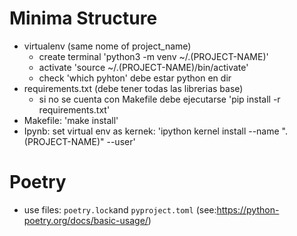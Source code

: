 # Minima Structure
- virtualenv (same nome of project_name)
  + create terminal 'python3 -m venv ~/.(PROJECT-NAME)'
  + activate 'source ~/.(PROJECT-NAME)/bin/activate'
  + check 'which pyhton' debe estar python en dir
- requirements.txt (debe tener todas las librerias base)
  + si no se cuenta con Makefile debe ejecutarse 'pip install -r requirements.txt'
- Makefile: 'make install'
- Ipynb: set virtual env as kernek: 'ipython kernel install --name ".(PROJECT-NAME)" --user'

# Poetry 
- use files: `poetry.lock`and `pyproject.toml` (see:https://python-poetry.org/docs/basic-usage/)
